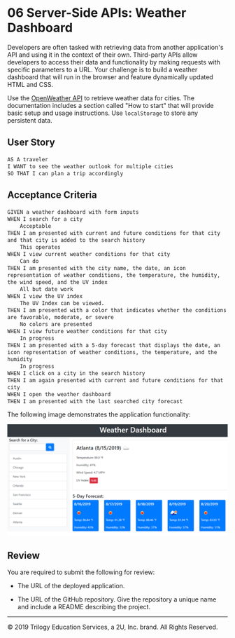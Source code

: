 # 06 Server-Side APIs: Weather Dashboard

Developers are often tasked with retrieving data from another application's API and using it in the context of their own. Third-party APIs allow developers to access their data and functionality by making requests with specific parameters to a URL. Your challenge is to build a weather dashboard that will run in the browser and feature dynamically updated HTML and CSS.

Use the [OpenWeather API](https://openweathermap.org/api) to retrieve weather data for cities. The documentation includes a section called "How to start" that will provide basic setup and usage instructions. Use `localStorage` to store any persistent data.

## User Story

```
AS A traveler
I WANT to see the weather outlook for multiple cities
SO THAT I can plan a trip accordingly
```

## Acceptance Criteria

```
GIVEN a weather dashboard with form inputs
WHEN I search for a city
    Acceptable
THEN I am presented with current and future conditions for that city and that city is added to the search history
    This operates
WHEN I view current weather conditions for that city
    Can do
THEN I am presented with the city name, the date, an icon representation of weather conditions, the temperature, the humidity, the wind speed, and the UV index
    All but date work
WHEN I view the UV index
    The UV Index can be viewed.
THEN I am presented with a color that indicates whether the conditions are favorable, moderate, or severe
    No colors are presented
WHEN I view future weather conditions for that city
    In progress
THEN I am presented with a 5-day forecast that displays the date, an icon representation of weather conditions, the temperature, and the humidity
    In progress
WHEN I click on a city in the search history
THEN I am again presented with current and future conditions for that city
WHEN I open the weather dashboard
THEN I am presented with the last searched city forecast
```

The following image demonstrates the application functionality:

![weather dashboard demo](./Assets/06-server-side-apis-homework-demo.png)

## Review

You are required to submit the following for review:

* The URL of the deployed application.

* The URL of the GitHub repository. Give the repository a unique name and include a README describing the project.

- - -
© 2019 Trilogy Education Services, a 2U, Inc. brand. All Rights Reserved.
